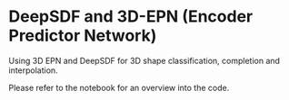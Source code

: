 # DeepSDF and 3D-EPN (Encoder Predictor Network)

Using 3D EPN and DeepSDF for 3D shape classification, completion and interpolation. 

Please refer to the notebook for an overview into the code.
